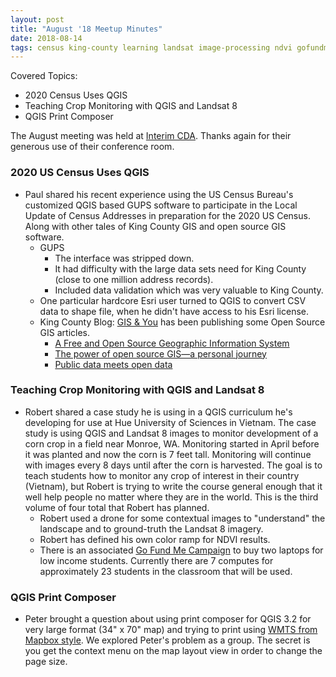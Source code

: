 ```yaml
---
layout: post
title: "August '18 Meetup Minutes"
date: 2018-08-14
tags: census king-county learning landsat image-processing ndvi gofundme wmts mapbox map-layout page-size paper-map
---
```


Covered Topics:
* 2020 Census Uses QGIS
* Teaching Crop Monitoring with QGIS and Landsat 8
* QGIS Print Composer

The August meeting was held at [Interim CDA](http://interimicda.org/whatwedo/). Thanks again for their generous use of their conference room.

### 2020 US Census Uses QGIS ###

-   Paul shared his recent experience using the US Census Bureau's customized QGIS based GUPS software to participate in the Local Update of Census Addresses in preparation for the 2020 US Census. Along with other tales of King County GIS and open source GIS software.
	-   GUPS
		-   The interface was stripped down.
		-   It had difficulty with the large data sets need for King County (close to one million address records).
		-   Included data validation which was very valuable to King County.
    -   One particular hardcore Esri user turned to QGIS to convert CSV data to shape file, when he didn't have access to his Esri license.
    -   King County Blog: [GIS & You](https://gisandyou.org/) has been publishing some Open Source GIS articles.
		-   [A Free and Open Source Geographic Information System](https://gisandyou.org/2018/05/21/a-free-and-open-source-geographic-information-system/)
		-   [The power of open source GIS—a personal journey](https://gisandyou.org/2018/02/21/the-power-of-open-source-gis/)
		-   [Public data meets open data](https://gisandyou.org/2018/01/31/public-data-meets-open-data/)

### Teaching Crop Monitoring with QGIS and Landsat 8 ###

-   Robert shared a case study he is using in a QGIS curriculum he's developing for use at Hue University of Sciences in Vietnam. The case study is using QGIS and Landsat 8 images to monitor
development of a corn crop in a field near Monroe, WA. Monitoring started in April before it was planted and now the corn is 7 feet tall. Monitoring will continue with images every 8 days until after the corn is harvested. The goal is to teach students how to monitor any crop of interest in their country (Vietnam), but Robert is trying to write the course general enough that it well help people no matter where they are in the world. This is the third volume of four total that Robert has planned.
    -   Robert used a drone for some contextual images to "understand" the landscape and to ground-truth the Landsat 8 imagery.
    -   Robert has defined his own color ramp for NDVI results.
    -   There is an associated [Go Fund Me Campaign](https://www.gofundme.com/learning-gis-by-students-in-vietnam) to buy two laptops for low income students. Currently there are 7 computes for approximately 23 students in the classroom that will be used.
	
### QGIS Print Composer ###
	
-   Peter brought a question about using print composer for QGIS 3.2 for very large format (34" x 70" map) and trying to print using [WMTS from Mapbox style](https://www.mapbox.com/help/mapbox-arcgis-qgis/). We explored Peter's problem as a group. The secret is you get the context menu on the map layout view in order to change the page size.
